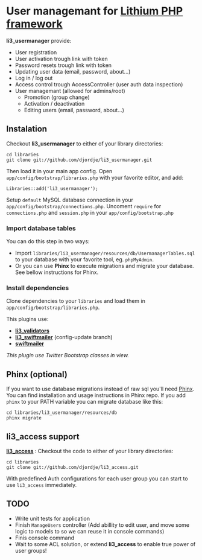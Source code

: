 # User managemant for [Lithium PHP framework](http://lithify.me/)

**li3_usermanager** provide:

* User registration
* User activation trough link with token
* Password resets trough link with token
* Updating user data (email, password, about...)
* Log in / log out
* Access control trough AccessController (user auth data inspection)
* User managemant (allowed for admins/root)
  * Promotion (group change)
  * Activation / deactivation
  * Editing users (email, password, about...)

## Instalation

Checkout **li3_usermanager** to either of your library directories:

	cd libraries
	git clone git://github.com/djordje/li3_usermanager.git

Then load it in your main app config. Open `app/config/bootstrap/libraries.php` with your favorite
editor, and add:

	Libraries::add('li3_usermanager');

Setup `default` MySQL database connection in your `app/config/bootstrap/connections.php`.
Uncoment `require` for `connections.php` and `session.php` in your `app/config/bootstrap.php`

### Import database tables

You can do this step in two ways:

* Import `libraries/li3_usermanager/resources/db/UsermanagerTables.sql` to your database with your
favorite tool, eg. `phpMyAdmin`.
* Or you can use **Phinx** to execute migrations and migrate your database. See bellow instructions
for Phinx.

### Install dependencies

Clone dependencies to your `libraries` and load them in `app/config/bootstrap/libraries.php`.

This plugins use:

* **[li3_validators](http://github.com/djordje/li3_validators)**
* **[li3_swiftmailer](http://github.com/djordje/li3_swiftmailer)** (config-update branch)
* **[swiftmailer](http://github.com/swiftmailer/swiftmailer)**

*This plugin use Twitter Bootstrap classes in view.*

## Phinx (optional)

If you want to use database migrations instead of raw sql you'll need
[Phinx](https://github.com/robmorgan/phinx).
You can find installation and usage instructions in Phinx repo. If you add `phinx` to
your PATH variable you can migrate database like this:
	
	cd libraries/li3_usermanager/resources/db
	phinx migrate


## li3_access support

**[li3_access](http://github.com/djordje/li3_access)** :
Checkout the code to either of your library directories:

	cd libraries
	git clone git://github.com/djordje/li3_access.git

With predefined Auth configurations for each user group you can start to use `li3_access`
immediately.

## TODO

* Write unit tests for application
* Finish `ManageUsers` controller (Add abillity to edit user, and move some logic to models to
so we can reuse it in console commands)
* Finis console command
* Wait to some ACL solution, or extend **li3_access** to enable true power of user groups!